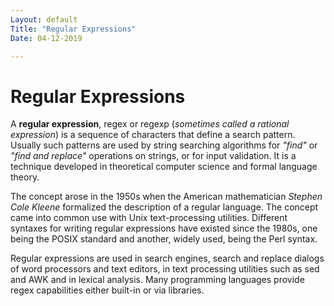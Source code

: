 ```yaml
---
Layout: default
Title: "Regular Expressions"
Date: 04-12-2019

---
```


# Regular Expressions

A **regular expression**, regex or regexp (*sometimes called a rational expression*) is a sequence of characters that define a search pattern. Usually such patterns are used by string searching algorithms for *"find"* or *"find and replace"* operations on strings, or for input validation. It is a technique developed in theoretical computer science and formal language theory.

The concept arose in the 1950s when the American mathematician *Stephen Cole Kleene* formalized the description of a regular language. The concept came into common use with Unix text-processing utilities. Different syntaxes for writing regular expressions have existed since the 1980s, one being the POSIX standard and another, widely used, being the Perl syntax.

Regular expressions are used in search engines, search and replace dialogs of word processors and text editors, in text processing utilities such as sed and AWK and in lexical analysis. Many programming languages provide regex capabilities either built-in or via libraries.
